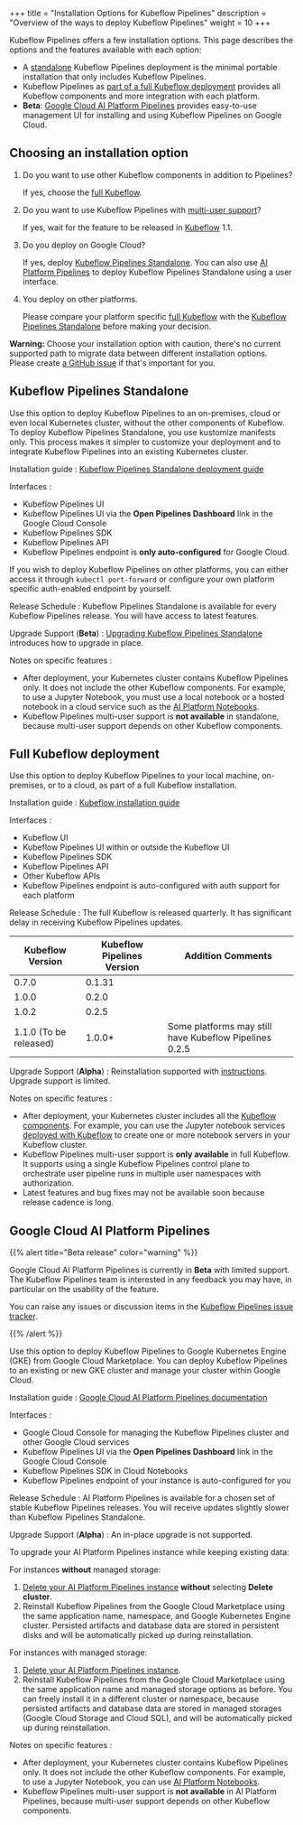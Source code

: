 +++
title = "Installation Options for Kubeflow Pipelines"
description = "Overview of the ways to deploy Kubeflow Pipelines"
weight = 10
+++

Kubeflow Pipelines offers a few installation options.
This page describes the options and the features available
with each option:

* A [standalone](#standalone) Kubeflow Pipelines deployment is the minimal
portable installation that only includes Kubeflow Pipelines.
* Kubeflow Pipelines as [part of a full Kubeflow deployment](#full-kubeflow) provides
all Kubeflow components and more integration with each platform.
* **Beta**: [Google Cloud AI Platform Pipelines](#marketplace) provides easy-to-use management
UI for installing and using Kubeflow Pipelines on Google Cloud.

## Choosing an installation option

1. Do you want to use other Kubeflow components in addition to Pipelines?

    If yes, choose the [full Kubeflow](#full-kubeflow).
1. Do you want to use Kubeflow Pipelines with [multi-user support](https://github.com/kubeflow/pipelines/issues/1223)?

    If yes, wait for the feature to be released in [Kubeflow](#full-kubeflow) 1.1.
1. Do you deploy on Google Cloud?

    If yes, deploy [Kubeflow Pipelines Standalone](#standalone). You can also use [AI Platform Pipelines](#marketplace) to deploy Kubeflow Pipelines Standalone using a user interface.
1. You deploy on other platforms.

    Please compare your platform specific [full Kubeflow](#full-kubeflow) with the
    [Kubeflow Pipelines Standalone](#standalone) before making your decision.

**Warning:** Choose your installation option with caution, there's no current
supported path to migrate data between different installation options. Please
create [a GitHub issue](https://github.com/kubeflow/pipelines/issues/new/choose)
if that's important for you.

<a id="standalone"></a>
## Kubeflow Pipelines Standalone

Use this option to deploy Kubeflow Pipelines to an on-premises, cloud
or even local Kubernetes cluster, without the other components of Kubeflow.
To deploy Kubeflow Pipelines Standalone, you use kustomize manifests only.
This process makes it simpler to customize your deployment and to integrate
Kubeflow Pipelines into an existing Kubernetes cluster.

Installation guide
: [Kubeflow Pipelines Standalone deployment
  guide](/docs/pipelines/installation/standalone-deployment/)

Interfaces
:
  * Kubeflow Pipelines UI
  * Kubeflow Pipelines UI via the **Open Pipelines Dashboard** link in the
    Google Cloud Console
  * Kubeflow Pipelines SDK
  * Kubeflow Pipelines API
  * Kubeflow Pipelines endpoint is **only auto-configured** for Google Cloud.

  If you wish to deploy Kubeflow Pipelines on other platforms, you can either access it through
  `kubectl port-forward` or configure your own platform specific auth-enabled
  endpoint by yourself.

Release Schedule
: Kubeflow Pipelines Standalone is available for every Kubeflow Pipelines release.
You will have access to latest features.

Upgrade Support (**Beta**)
: [Upgrading Kubeflow Pipelines Standalone](/docs/pipelines/installation/standalone-deployment/#upgrading-kubeflow-pipelines) introduces how to upgrade
in place.

Notes on specific features
:
  * After deployment, your Kubernetes cluster contains Kubeflow Pipelines only.
  It does not include the other Kubeflow components.
  For example, to use a Jupyter Notebook, you must use a local notebook or a
  hosted notebook in a cloud service such as the [AI Platform
  Notebooks](https://cloud.google.com/ai-platform/notebooks/docs/).
  * Kubeflow Pipelines multi-user support is **not available** in standalone, because
  multi-user support depends on other Kubeflow components.

<a id="full-kubeflow"></a>
## Full Kubeflow deployment

Use this option to deploy Kubeflow Pipelines to your local machine, on-premises,
or to a cloud, as part of a full Kubeflow installation.

Installation guide
: [Kubeflow installation guide](/docs/started/getting-started/)

Interfaces
:
  * Kubeflow UI
  * Kubeflow Pipelines UI within or outside the Kubeflow UI
  * Kubeflow Pipelines SDK
  * Kubeflow Pipelines API
  * Other Kubeflow APIs
  * Kubeflow Pipelines endpoint is auto-configured with auth support for each platform

Release Schedule
: The full Kubeflow is released quarterly. It has significant delay in receiving
Kubeflow Pipelines updates.

| Kubeflow Version       | Kubeflow Pipelines Version | Addition Comments                       |
|------------------------|----------------------------|-----------------------------------------|
| 0.7.0                  | 0.1.31                     |                                         |
| 1.0.0                  | 0.2.0                      |                                         |
| 1.0.2                  | 0.2.5                      |                                         |
| 1.1.0 (To be released) | 1.0.0*                     | Some platforms may still have Kubeflow Pipelines 0.2.5 |

Upgrade Support (**Alpha**)
: Reinstallation supported with [instructions](/docs/gke/pipelines/upgrade). Upgrade support is limited.

Notes on specific features
:
  * After deployment, your Kubernetes cluster includes all the
  [Kubeflow components](/docs/components/).
  For example, you can use the Jupyter notebook services
  [deployed with Kubeflow](/docs/notebooks/) to create one or more notebook
  servers in your Kubeflow cluster.
  * Kubeflow Pipelines multi-user support is **only available** in full Kubeflow. It supports
  using a single Kubeflow Pipelines control plane to orchestrate user pipeline
  runs in multiple user namespaces with authorization.
  * Latest features and bug fixes may not be available soon because release
  cadence is long.

<a id="marketplace"></a>
## Google Cloud AI Platform Pipelines

{{% alert title="Beta release" color="warning" %}}
<p>Google Cloud AI Platform Pipelines is currently in <b>Beta</b> with
  limited support. The Kubeflow Pipelines team is interested in any feedback you may have,
  in particular on the usability of the feature.

  You can raise any issues or discussion items in the
  <a href="https://github.com/kubeflow/pipelines/issues">Kubeflow Pipelines
  issue tracker</a>.</p>
{{% /alert %}}

Use this option to deploy Kubeflow Pipelines to Google Kubernetes Engine (GKE)
from Google Cloud Marketplace. You can deploy Kubeflow Pipelines to an existing or new
GKE cluster and manage your cluster within Google Cloud.

Installation guide
: [Google Cloud AI Platform Pipelines documentation](https://cloud.google.com/ai-platform/pipelines/docs)

Interfaces
:
  * Google Cloud Console for managing the Kubeflow Pipelines cluster and other Google Cloud
    services
  * Kubeflow Pipelines UI via the **Open Pipelines Dashboard** link in the
    Google Cloud Console
  * Kubeflow Pipelines SDK in Cloud Notebooks
  * Kubeflow Pipelines endpoint of your instance is auto-configured for you

Release Schedule
: AI Platform Pipelines is available for a chosen set of stable Kubeflow
Pipelines releases. You will receive updates slightly slower than Kubeflow
Pipelines Standalone.

Upgrade Support (**Alpha**)
: An in-place upgrade is not supported.

To upgrade your AI Platform Pipelines instance while keeping existing data:

For instances **without** managed storage:

1. [Delete your AI Platform Pipelines instance](https://cloud.google.com/ai-platform/pipelines/docs/getting-started#clean_up) **without** selecting **Delete cluster**.
1. Reinstall Kubeflow Pipelines from the Google Cloud Marketplace using the same application name, namespace, and Google Kubernetes Engine cluster. Persisted artifacts and database data are stored in persistent disks and will be automatically picked up during reinstallation.

For instances with managed storage:

1. [Delete your AI Platform Pipelines instance](https://cloud.google.com/ai-platform/pipelines/docs/getting-started#clean_up).
1. Reinstall Kubeflow Pipelines from the Google Cloud Marketplace using the same application name and managed storage options as before. You can freely install it in a different cluster or namespace, because persisted artifacts and database data are stored in managed storages (Google Cloud Storage and Cloud SQL), and will be automatically picked up during reinstallation.

Notes on specific features
:
  * After deployment, your Kubernetes cluster contains Kubeflow Pipelines only.
  It does not include the other Kubeflow components.
  For example, to use a Jupyter Notebook, you can use [AI Platform
  Notebooks](https://cloud.google.com/ai-platform/notebooks/docs/).
  * Kubeflow Pipelines multi-user support is **not available** in AI Platform Pipelines, because
  multi-user support depends on other Kubeflow components.
